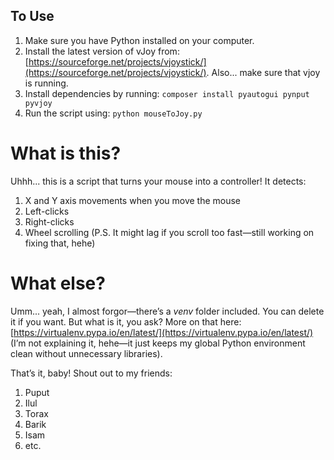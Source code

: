 ## To Use

1. Make sure you have Python installed on your computer.
2. Install the latest version of vJoy from: [https://sourceforge.net/projects/vjoystick/](https://sourceforge.net/projects/vjoystick/). Also... make sure that vjoy is running.
3. Install dependencies by running: `composer install pyautogui pynput pyvjoy`
4. Run the script using: `python mouseToJoy.py`

# What is this?
Uhhh... this is a script that turns your mouse into a controller! It detects:

1. X and Y axis movements when you move the mouse
2. Left-clicks
3. Right-clicks
4. Wheel scrolling (P.S. It might lag if you scroll too fast—still working on fixing that, hehe)

# What else?
Umm... yeah, I almost forgor—there’s a *venv* folder included. You can delete it if you want. But what is it, you ask? More on that here: [https://virtualenv.pypa.io/en/latest/](https://virtualenv.pypa.io/en/latest/) (I’m not explaining it, hehe—it just keeps my global Python environment clean without unnecessary libraries).

That’s it, baby! Shout out to my friends:
1. Puput
2. Ilul
3. Torax
4. Barik
5. Isam
6. etc.
